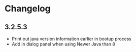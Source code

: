 # Changelog

## 3.2.5.3

-   Print out java version information earlier in bootup process
-   Add in dialog panel when using Newer Java than 8
